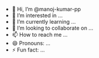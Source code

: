 - 👋 Hi, I’m @manoj-kumar-pp
- 👀 I’m interested in ...
- 🌱 I’m currently learning ...
- 💞️ I’m looking to collaborate on ...
- 📫 How to reach me ...
- 😄 Pronouns: ...
- ⚡ Fun fact: ...

<!---
manoj-kumar-pp/manoj-kumar-pp is a ✨ special ✨ repository because its `README.md` (this file) appears on your GitHub profile.
You can click the Preview link to take a look at your changes.
--->
